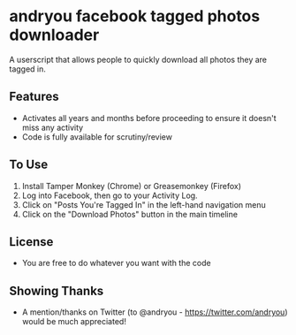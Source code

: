 # andryou facebook tagged photos downloader
A userscript that allows people to quickly download all photos they are tagged in.

## Features
* Activates all years and months before proceeding to ensure it doesn't miss any activity
* Code is fully available for scrutiny/review

## To Use
1. Install Tamper Monkey (Chrome) or Greasemonkey (Firefox)
2. Log into Facebook, then go to your Activity Log.
3. Click on "Posts You're Tagged In" in the left-hand navigation menu
4. Click on the "Download Photos" button in the main timeline

## License
* You are free to do whatever you want with the code

## Showing Thanks
* A mention/thanks on Twitter (to @andryou - https://twitter.com/andryou) would be much appreciated!